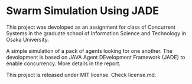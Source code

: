 # Swarm Simulation Using JADE

This project was devoloped as an assignment for class of Concurrent Systems in the graduate school of Information Science and Technology in Osaka University.

A simple simulation of a pack of agents looking for one another. The devolopment is based on JAVA Agent DEvelopment Framework (JADE) to enable concurrency. More details in the report.  

This project is released under MIT license. Check license.md.
 
